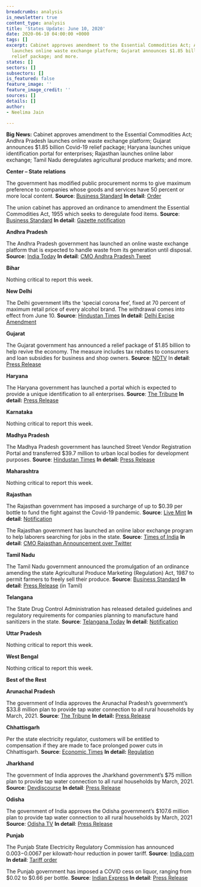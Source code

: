 ```yaml
---
breadcrumbs: analysis
is_newsletter: true
content_type: analysis
title: 'States Update: June 10, 2020'
date: 2020-06-10 04:00:00 +0000
tags: []
excerpt: Cabinet approves amendment to the Essential Commodities Act; Andhra Pradesh
  launches online waste exchange platform; Gujarat announces $1.85 billion Covid-19
  relief package; and more.
states: []
sectors: []
subsectors: []
is_featured: false
feature_image: ''
feature_image_credit: ''
sources: []
details: []
author:
- Neelima Jain

---
```

**Big News:** Cabinet approves amendment to the Essential Commodities Act; Andhra Pradesh launches online waste exchange platform; Gujarat announces $1.85 billion Covid-19 relief package; Haryana launches unique identification portal for enterprises; Rajasthan launches online labor exchange; Tamil Nadu deregulates agricultural produce markets; and more.

**Center – State relations**

The government has modified public procurement norms to give maximum preference to companies whose goods and services have 50 percent or more local content. **Source**: [Business Standard](https://www.business-standard.com/article/economy-policy/govt-changes-public-procurement-rules-more-preference-to-local-suppliers-120060700697_1.html) **In detail**: [Order](https://dipp.gov.in/sites/default/files/PPP%20MII%20Order%20dated%204th%20June%202020.pdf)

The union cabinet has approved an ordinance to amendment the Essential Commodities Act, 1955 which seeks to deregulate food items. **Source**: [Business Standard](https://www.business-standard.com/article/economy-policy/govt-approves-amendment-to-essential-commodities-act-clears-two-ordinances-120060301024_1.html) **In detail**: [Gazette notification](http://egazette.nic.in/WriteReadData/2020/219748.pdf)

**Andhra Pradesh**

The Andhra Pradesh government has launched an online waste exchange platform that is expected to handle waste from its generation until disposal. **Source**: [India Today](https://www.indiatoday.in/mail-today/story/new-waste-plan-in-andhra-pradesh-1686071-2020-06-06) **In detail**: [CMO Andhra Pradesh Tweet](https://twitter.com/AndhraPradeshCM/status/1268819144020905985)

**Bihar**

Nothing critical to report this week.

**New Delhi**

The Delhi government lifts the ‘special corona fee’, fixed at 70 percent of maximum retail price of every alcohol brand. The withdrawal comes into effect from June 10. **Source**: [Hindustan Times](https://www.hindustantimes.com/india-news/delhi-govt-to-withdraw-special-corona-fee-on-liquor-from-june-10/story-bhKqOQGnvqyNexufd1uuCI.html) **In detail**: [Delhi Excise Amendment](http://excise.delhi.gov.in/content/delhi-excise-amendment-rule-154-special-corona-fee?egaz%202020-05-05.pdf)

**Gujarat**

The Gujarat government has announced a relief package of $1.85 billion to help revive the economy. The measure includes tax rebates to consumers and loan subsidies for business and shop owners. **Source**: [NDTV](https://www.ndtv.com/india-news/coronavirus-lockdown-vijay-rupani-unveils-rs-14-000-crore-gujarat-atmanirbhar-package-amid-covid-19-spread-2241001) In **detail**: [Press Release](https://gujaratindia.gov.in/media/news.htm)

**Haryana**

The Haryana government has launched a portal which is expected to provide a unique identification to all enterprises. **Source**: [The Tribune](https://www.tribuneindia.com/news/haryana/portal-giving-unique-identification-to-all-industrial-units-launched-95128) **In detail:** [Press Release](https://prharyana.gov.in/en/haryana-chief-minister-mr-manohar-lal-today-launched-haryana-udhyam-memorandum-hum-portal-with-an)

**Karnataka**

Nothing critical to report this week.

**Madhya Pradesh**

The Madhya Pradesh government has launched Street Vendor Registration Portal and transferred $39.7 million to urban local bodies for development purposes. **Source**: [Hindustan Times](https://www.hindustantimes.com/bhopal/madhya-pradesh-govt-launches-urban-street-vendor-welfare-programme/story-GG9GCQHdhhsjahoB84bN7N.html) **In detail:** [Press Release](https://www.mpinfo.org/News/TodaysNews.aspx?newsid=20200606N12&LocID=1)

**Maharashtra**

Nothing critical to report this week.

**Rajasthan**

The Rajasthan government has imposed a surcharge of up to $0.39 per bottle to fund the fight against the Covid-19 pandemic. **Source**: [Live Mint](https://www.livemint.com/news/india/rajasthan-hikes-liquor-prices-to-boost-revenue-11591173351969.html) **In detail**: [Notification](http://finance.rajasthan.gov.in/PDFDOCS/EXCISE/F-EXCISE-8828-02062020.pdf)

The Rajasthan government has launched an online labor exchange program to help laborers searching for jobs in the state. **Source**: [Times of India](https://timesofindia.indiatimes.com/city/jaipur/rajasthan-launches-online-labour-exchange-portal/articleshow/76219360.cms) **In detail**: [CMO Rajasthan Announcement over Twitter](https://twitter.com/RajGovOfficial/status/1268783450749841413)

**Tamil Nadu**

The Tamil Nadu government announced the promulgation of an ordinance amending the state Agricultural Produce Marketing (Regulation) Act, 1987 to permit farmers to freely sell their produce. **Source**: [Business Standard](https://www.business-standard.com/article/economy-policy/tamil-nadu-govt-amends-apmc-act-to-allow-farmers-to-sell-produce-freely-120060201780_1.html) **In detail**: [Press Release](https://cms.tn.gov.in/sites/default/files/press_release/pr020620_388_0.pdf) (in Tamil)

**Telangana**

The State Drug Control Administration has released detailed guidelines and regulatory requirements for companies planning to manufacture hand sanitizers in the state. **Source**: [Telangana Today](https://telanganatoday.com/new-rules-for-setting-up-sanitiser-manufacturing-unit-in-telangana) **In detail**: [Notification](http://dca.telangana.gov.in/openfile.php?f=70)

**Uttar Pradesh**

Nothing critical to report this week.

**West Bengal**

Nothing critical to report this week.

**Best of the Rest**

**Arunachal Pradesh**

The government of India approves the Arunachal Pradesh’s government’s $33.8 million plan to provide tap water connection to all rural households by March, 2021. **Source**: [The Tribune](http://www.tribunenewsline.com/arunachal-pradesh-plans-to-provide-tap-connection-to-all-rural-households-by-march-2023/) **In detail:** [Press Release](https://pib.gov.in/PressReleaseIframePage.aspx?PRID=1628586)

**Chhattisgarh**

Per the state electricity regulator, customers will be entitled to compensation if they are made to face prolonged power cuts in Chhattisgarh. **Source**: [Economic Times](https://energy.economictimes.indiatimes.com/news/power/chhattisgarh-consumers-to-get-compensation-for-power-cuts/76227147) **In detail:** [Regulation](http://www.cserc.gov.in/upload/upload_regulation/15914320391.pdf)

**Jharkhand**

The government of India approves the Jharkhand government’s $75 million plan to provide tap water connection to all rural households by March, 2021. **Source**: [Devdiscourse](https://www.devdiscourse.com/article/headlines/1080405-rs-57223-cr-fund-approved-to-implement-jal-jeevan-mission-in-jharkhand-in-2020-21) **In detail**: [Press Release](https://pib.gov.in/PressReleasePage.aspx?PRID=1629614)

**Odisha**

The government of India approves the Odisha government’s $107.6 million plan to provide tap water connection to all rural households by March, 2021 **Source**: [Odisha TV](https://odishatv.in/odisha/odisha-gets-rs-812-crore-under-jal-jeevan-mission-16-21-lakh-households-to-get-benefit-454953) **In detail**: [Press Release](https://pib.gov.in/PressReleasePage.aspx?PRID=1628353)

**Punjab**

The Punjab State Electricity Regulatory Commission has announced $0.003-$0.0067 per kilowatt-hour reduction in power tariff. **Source**: [India.com](https://www.india.com/business/electricity-to-get-cheaper-for-domestic-consumers-in-punjab-4046219/) **In detail**: [Tariff order](http://pserc.gov.in/pages/PSPCL%20Tariff%20Order%20FY%202020-21%20Index.pdf)

The Punjab government has imposed a COVID cess on liquor, ranging from $0.02 to $0.66 per bottle. **Source**: [Indian Express](https://indianexpress.com/article/cities/chandigarh/punjab-too-imposes-covid-cess-on-liquor-bottles-dearer-by-rs-2-to-rs-50-6437857/) **In detail**: [Press Release](http://diprpunjab.gov.in/?q=content/punjab-cm-gives-nod-covid-cess-liquor-fy2020-21-mop-rs-145-cr-additional-revenue)
